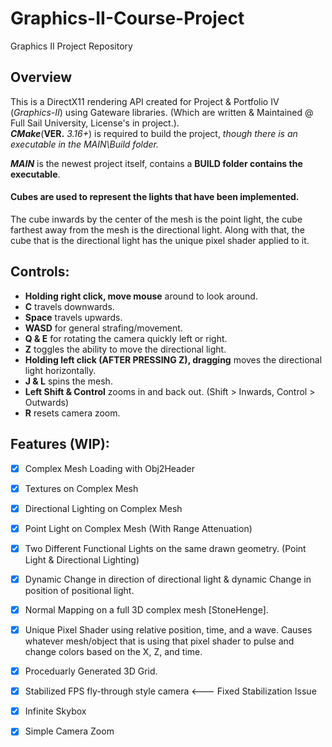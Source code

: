 # Graphics-II-Course-Project
Graphics II Project Repository

## Overview
This is a DirectX11 rendering API created for Project & Portfolio IV (*Graphics-II*) using Gateware libraries. (Which are written & Maintained @ Full Sail University, License's in project.).  
***CMake***(**VER.** *3.16+*) is required to build the project, *though there is an executable in the MAIN\Build folder.*

***MAIN*** is the newest project itself, contains a **BUILD folder contains the executable**.
#### Cubes are used to represent the lights that have been implemented.
The cube inwards by the center of the mesh is the point light, the cube farthest away from the mesh is the directional light.
Along with that, the cube that is the directional light has the unique pixel shader applied to it.

## Controls:
- **Holding right click, move mouse** around to look around.
- **C** travels downwards.
- **Space** travels upwards.
- **WASD** for general strafing/movement.
- **Q & E** for rotating the camera quickly left or right.
- **Z** toggles the ability to move the directional light.
- **Holding left click (AFTER PRESSING Z), dragging** moves the directional light horizontally.
- **J & L** spins the mesh.
- **Left Shift & Control** zooms in and back out. (Shift > Inwards, Control > Outwards)
- **R** resets camera zoom.

## Features (WIP):
- [x] Complex Mesh Loading with Obj2Header
- [x] Textures on Complex Mesh
- [x] Directional Lighting on Complex Mesh
- [x] Point Light on Complex Mesh (With Range Attenuation)
- [x] Two Different Functional Lights on the same drawn geometry. (Point Light & Directional Lighting)
- [x] Dynamic Change in direction of directional light & dynamic Change in position of positional light.
- [x] Normal Mapping on a full 3D complex mesh [StoneHenge].
- [x] Unique Pixel Shader using relative position, time, and a wave. Causes whatever mesh/object that is using that pixel shader to pulse and change colors based on the X, Z, and time.
- [x] Proceduarly Generated 3D Grid.
- [x] Stabilized FPS fly-through style camera <--- Fixed Stabilization Issue
- [x] Infinite Skybox
- [x] Simple Camera Zoom


